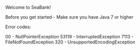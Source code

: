 Welcome to SeaBank!

Before you get started
    - Make sure you have Java 7 or higher


Error codes:

00 - NullPointerException
53119 - InterruptedException
7113 - FileNotFoundException
320 - UnsupportedEncodingException
